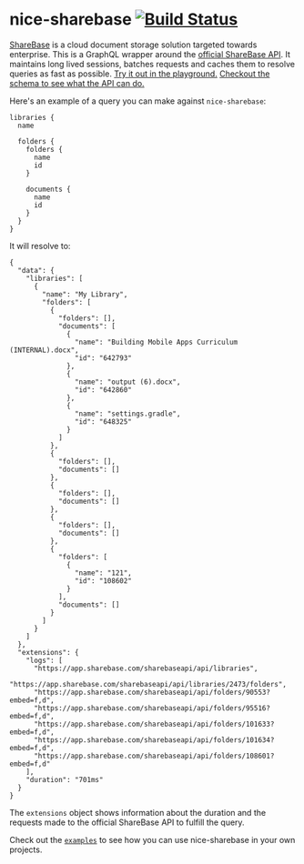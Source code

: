 nice-sharebase [![Build Status][build-status-image]][build-status]
==============

[ShareBase][sharebase] is a cloud document storage solution targeted towards
enterprise. This is a GraphQL wrapper around the [official ShareBase
API][official-docs]. It maintains long lived sessions, batches requests and
caches them to resolve queries as fast as possible. [Try it out in the
playground.][playground] [Checkout the schema to see what the API can
do.][schema]

Here's an example of a query you can make against `nice-sharebase`:

    libraries {
      name

      folders {
        folders {
          name
          id
        }

        documents {
          name
          id
        }
      }
    }

It will resolve to:

	{
	  "data": {
	    "libraries": [
	      {
	        "name": "My Library",
	        "folders": [
	          {
	            "folders": [],
	            "documents": [
	              {
	                "name": "Building Mobile Apps Curriculum (INTERNAL).docx",
	                "id": "642793"
	              },
	              {
	                "name": "output (6).docx",
	                "id": "642860"
	              },
	              {
	                "name": "settings.gradle",
	                "id": "648325"
	              }
	            ]
	          },
	          {
	            "folders": [],
	            "documents": []
	          },
	          {
	            "folders": [],
	            "documents": []
	          },
	          {
	            "folders": [],
	            "documents": []
	          },
	          {
	            "folders": [
	              {
	                "name": "121",
	                "id": "108602"
	              }
	            ],
	            "documents": []
	          }
	        ]
	      }
	    ]
	  },
	  "extensions": {
	    "logs": [
	      "https://app.sharebase.com/sharebaseapi/api/libraries",
	      "https://app.sharebase.com/sharebaseapi/api/libraries/2473/folders",
	      "https://app.sharebase.com/sharebaseapi/api/folders/90553?embed=f,d",
	      "https://app.sharebase.com/sharebaseapi/api/folders/95516?embed=f,d",
	      "https://app.sharebase.com/sharebaseapi/api/folders/101633?embed=f,d",
	      "https://app.sharebase.com/sharebaseapi/api/folders/101634?embed=f,d",
	      "https://app.sharebase.com/sharebaseapi/api/folders/108601?embed=f,d"
	    ],
	    "duration": "701ms"
	  }
	}

The `extensions` object shows information about the duration and the requests
made to the official ShareBase API to fulfill the query.

Check out the [`examples`][examples] to see how you can use nice-sharebase in
your own projects.

[playground]: https://0xcaff.github.io/nice-sharebase
[examples]: examples/
[build-status-image]: https://travis-ci.org/0xcaff/nice-sharebase.svg?branch=master
[build-status]: https://travis-ci.org/0xcaff/nice-sharebase
[official-docs]: https://developers.sharebase.com/
[sharebase]: https://sharebase.onbase.com/
[schema]: src/schema.graphql
